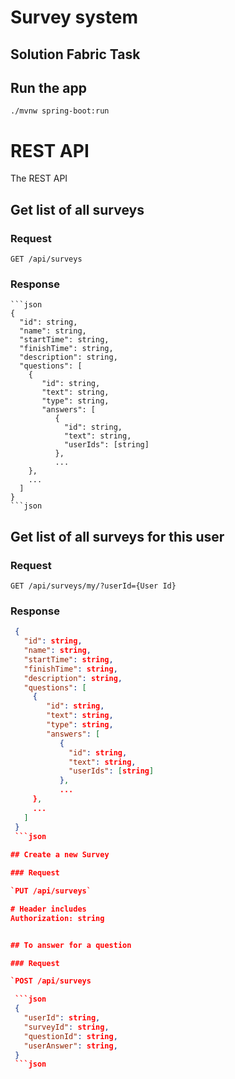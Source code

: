 # Survey system
## Solution Fabric Task 

## Run the app

    ./mvnw spring-boot:run

# REST API

The REST API

## Get list of all surveys

### Request

`GET /api/surveys`

### Response

    ```json
    {
      "id": string,
      "name": string,
      "startTime": string,
      "finishTime": string,
      "description": string,
      "questions": [
        {
           "id": string,
           "text": string,
           "type": string,
           "answers": [
              {
                "id": string,
                "text": string,
                "userIds": [string]
              },
              ...
        },
        ...
      ]
    }
    ```json

## Get list of all surveys for this user

### Request

`GET /api/surveys/my/?userId={User Id}`

### Response

   ```json
    {
      "id": string,
      "name": string,
      "startTime": string,
      "finishTime": string,
      "description": string,
      "questions": [
        {
           "id": string,
           "text": string,
           "type": string,
           "answers": [
              {
                "id": string,
                "text": string,
                "userIds": [string]
              },
              ...
        },
        ...
      ]
    }
    ```json
    
## Create a new Survey

### Request

`PUT /api/surveys`

# Header includes 
Authorization: string


## To answer for a question

### Request

`POST /api/surveys

    ```json
    {
      "userId": string,
      "surveyId": string,
      "questionId": string,
      "userAnswer": string,
    }
    ```json

